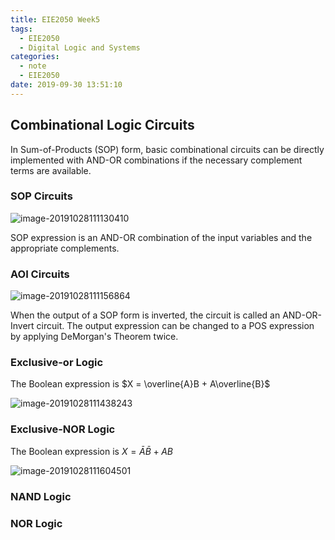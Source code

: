 ```yaml
---
title: EIE2050 Week5
tags:
  - EIE2050
  - Digital Logic and Systems
categories:
  - note
  - EIE2050
date: 2019-09-30 13:51:10
---
```


## Combinational Logic Circuits

In Sum-of-Products (SOP) form, basic combinational circuits can be directly implemented with AND-OR combinations if the necessary complement terms are available.

### SOP Circuits

![image-20191028111130410](/image-20191028111130410.png)

SOP expression is an AND-OR combination of the input variables and the appropriate complements.

### AOI Circuits

![image-20191028111156864](/image-20191028111156864.png)

When the output of a SOP form is inverted, the circuit is called an AND-OR-Invert circuit. The output expression can be changed to a POS expression by applying DeMorgan's Theorem twice.

### Exclusive-or Logic

The Boolean expression is $X = \overline{A}B + A\overline{B}$

![image-20191028111438243](/image-20191028111438243.png)

### Exclusive-NOR Logic

The Boolean expression is $X = \bar{A}\bar{B} + AB$

![image-20191028111604501](/image-20191028111604501.png)

### NAND Logic



### NOR Logic

